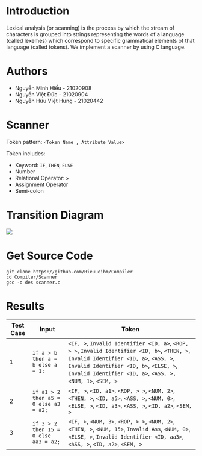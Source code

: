 # Introduction
Lexical analysis (or scanning) is the process by which the stream of characters is grouped into strings representing the words of a language (called lexemes) which correspond to specific grammatical elements of that language (called tokens). We implement a scanner by using C language.
# Authors
- Nguyễn Minh Hiếu - 21020908
- Nguyễn Việt Đức - 21020904
- Nguyễn Hữu Việt Hưng - 21020442
# Scanner
Token pattern: `<Token Name , Attribute Value>`

Token includes: 
- Keyword: `IF`, `THEN`, `ELSE`
- Number
- Relational Operator: `>`
- Assignment Operator
- Semi-colon

# Transition Diagram
<img src="https://github.com/Hieuueihm/Compiler/assets/95173069/892ac0d0-28b7-48fe-a736-102bf9788ba4" />

# Get Source Code
```
git clone https://github.com/Hieuueihm/Compiler
cd Compiler/Scanner
gcc -o des scanner.c
```
# Results
| Test Case     	| Input         									|	Token    				|
| ------------- 	| ------------- 									| -------- 					|
| 1             		| ``if a > b then a = b else a = 1;``       	| `<IF, >`, `Invalid Identifier <ID, a>`, `<ROP, > >`, `Invalid Identifier <ID, b>`, `<THEN, >`, `Invalid Identifier <ID, a>`, `<ASS, >`, `Invalid Identifier <ID, b>`, `<ELSE, >`, `Invalid Identifier <ID, a>`, `<ASS, >, <NUM, 1>`, `<SEM, >`|
| 2             		|``if a1 > 2 then a5 = 0 else a3 = a2;``| `<IF, >`,  `<ID, a1>`, `<ROP, > >`,  `<NUM, 2>`, `<THEN, >`, `<ID, a5>`, `<ASS, >`,  `<NUM, 0>`, `<ELSE, >`, `<ID, a3>`, `<ASS, >`, `<ID, a2>`, `<SEM, >`|
| 3             		|``if 3 > 2 then 15 = 0 else aa3 = a2;``| `<IF, >`, `<NUM, 3>`, `<ROP, > >`, `<NUM, 2>`, `<THEN, >`,  `<NUM, 15>`, `Invalid Ass`, `<NUM, 0>`, `<ELSE, >`, `Invalid Identifier <ID, aa3>`, `<ASS, >`, `<ID, a2>`, `<SEM, >`|

